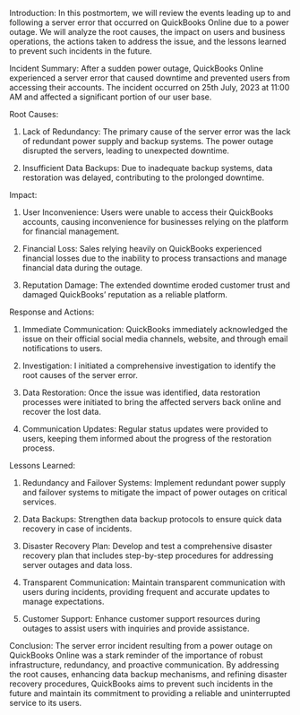 Introduction:
In this postmortem, we will review the events leading up to and following a server error that occurred on QuickBooks Online due to a power outage. We will analyze the root causes, the impact on users and business operations, the actions taken to address the issue, and the lessons learned to prevent such incidents in the future.

Incident Summary:
After a sudden power outage, QuickBooks Online experienced a server error that caused downtime and prevented users from accessing their accounts. The incident occurred on 25th July, 2023 at 11:00 AM and affected a significant portion of our user base.

Root Causes:
1. Lack of Redundancy: The primary cause of the server error was the lack of redundant power supply and backup systems. The power outage disrupted the servers, leading to unexpected downtime.

2. Insufficient Data Backups: Due to inadequate backup systems, data restoration was delayed, contributing to the prolonged downtime.

Impact:
1. User Inconvenience: Users were unable to access their QuickBooks accounts, causing inconvenience for businesses relying on the platform for financial management.

2. Financial Loss: Sales relying heavily on QuickBooks experienced financial losses due to the inability to process transactions and manage financial data during the outage.

3. Reputation Damage: The extended downtime eroded customer trust and damaged QuickBooks’ reputation as a reliable platform.

Response and Actions:
1. Immediate Communication: QuickBooks immediately acknowledged the issue on their official social media channels, website, and through email notifications to users.

2. Investigation: I initiated a comprehensive investigation to identify the root causes of the server error.

3. Data Restoration: Once the issue was identified, data restoration processes were initiated to bring the affected servers back online and recover the lost data.

4. Communication Updates: Regular status updates were provided to users, keeping them informed about the progress of the restoration process.

Lessons Learned:
1. Redundancy and Failover Systems: Implement redundant power supply and failover systems to mitigate the impact of power outages on critical services.

2. Data Backups: Strengthen data backup protocols to ensure quick data recovery in case of incidents.

3. Disaster Recovery Plan: Develop and test a comprehensive disaster recovery plan that includes step-by-step procedures for addressing server outages and data loss.

4. Transparent Communication: Maintain transparent communication with users during incidents, providing frequent and accurate updates to manage expectations.

5. Customer Support: Enhance customer support resources during outages to assist users with inquiries and provide assistance.

Conclusion:
The server error incident resulting from a power outage on QuickBooks Online was a stark reminder of the importance of robust infrastructure, redundancy, and proactive communication. By addressing the root causes, enhancing data backup mechanisms, and refining disaster recovery procedures, QuickBooks aims to prevent such incidents in the future and maintain its commitment to providing a reliable and uninterrupted service to its users.
